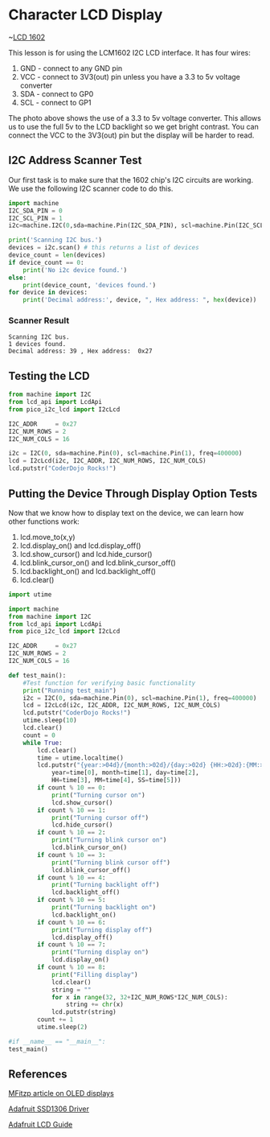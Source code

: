 # Character LCD Display

~[LCD 1602](../img/lcd-1602.jpg)

This lesson is for using the LCM1602 I2C LCD interface.  It has four wires:

1. GND - connect to any GND pin
2. VCC - connect to 3V3(out) pin unless you have a 3.3 to 5v voltage converter
3. SDA - connect to GP0
4. SCL - connect to GP1

The photo above shows the use of a 3.3 to 5v voltage converter.  This allows us to use the full 5v to the LCD backlight so we get bright contrast.  You can connect the VCC to the 3V3(out) pin but the display will be harder to read.

## I2C Address Scanner Test

Our first task is to make sure that the 1602 chip's I2C circuits are working.  We use the following I2C scanner code to do this.

```py
import machine
I2C_SDA_PIN = 0
I2C_SCL_PIN = 1
i2c=machine.I2C(0,sda=machine.Pin(I2C_SDA_PIN), scl=machine.Pin(I2C_SCL_PIN), freq=400000)

print('Scanning I2C bus.')
devices = i2c.scan() # this returns a list of devices
device_count = len(devices)
if device_count == 0:
    print('No i2c device found.')
else:
    print(device_count, 'devices found.')
for device in devices:
    print('Decimal address:', device, ", Hex address: ", hex(device))
```

### Scanner Result
```
Scanning I2C bus.
1 devices found.
Decimal address: 39 , Hex address:  0x27
```

## Testing the LCD 

```py
from machine import I2C
from lcd_api import LcdApi
from pico_i2c_lcd import I2cLcd

I2C_ADDR     = 0x27
I2C_NUM_ROWS = 2
I2C_NUM_COLS = 16

i2c = I2C(0, sda=machine.Pin(0), scl=machine.Pin(1), freq=400000)
lcd = I2cLcd(i2c, I2C_ADDR, I2C_NUM_ROWS, I2C_NUM_COLS)    
lcd.putstr("CoderDojo Rocks!")
```

## Putting the Device Through Display Option Tests

Now that we know how to display text on the device, we can learn how other functions work:

1. lcd.move_to(x,y)
1. lcd.display_on() and lcd.display_off()
1. lcd.show_cursor() and lcd.hide_cursor()
2. lcd.blink_cursor_on() and lcd.blink_cursor_off()
3. lcd.backlight_on() and lcd.backlight_off()
4. lcd.clear()

```py
import utime

import machine
from machine import I2C
from lcd_api import LcdApi
from pico_i2c_lcd import I2cLcd

I2C_ADDR     = 0x27
I2C_NUM_ROWS = 2
I2C_NUM_COLS = 16

def test_main():
    #Test function for verifying basic functionality
    print("Running test_main")
    i2c = I2C(0, sda=machine.Pin(0), scl=machine.Pin(1), freq=400000)
    lcd = I2cLcd(i2c, I2C_ADDR, I2C_NUM_ROWS, I2C_NUM_COLS)    
    lcd.putstr("CoderDojo Rocks!")
    utime.sleep(10)
    lcd.clear()
    count = 0
    while True:
        lcd.clear()
        time = utime.localtime()
        lcd.putstr("{year:>04d}/{month:>02d}/{day:>02d} {HH:>02d}:{MM:>02d}:{SS:>02d}".format(
            year=time[0], month=time[1], day=time[2],
            HH=time[3], MM=time[4], SS=time[5]))
        if count % 10 == 0:
            print("Turning cursor on")
            lcd.show_cursor()
        if count % 10 == 1:
            print("Turning cursor off")
            lcd.hide_cursor()
        if count % 10 == 2:
            print("Turning blink cursor on")
            lcd.blink_cursor_on()
        if count % 10 == 3:
            print("Turning blink cursor off")
            lcd.blink_cursor_off()                    
        if count % 10 == 4:
            print("Turning backlight off")
            lcd.backlight_off()
        if count % 10 == 5:
            print("Turning backlight on")
            lcd.backlight_on()
        if count % 10 == 6:
            print("Turning display off")
            lcd.display_off()
        if count % 10 == 7:
            print("Turning display on")
            lcd.display_on()
        if count % 10 == 8:
            print("Filling display")
            lcd.clear()
            string = ""
            for x in range(32, 32+I2C_NUM_ROWS*I2C_NUM_COLS):
                string += chr(x)
            lcd.putstr(string)
        count += 1
        utime.sleep(2)

#if __name__ == "__main__":
test_main()
```

## References

[MFitzp article on OLED displays](https://www.mfitzp.com/article/oled-displays-i2c-micropython/)

[Adafruit SSD1306 Driver](https://github.com/adafruit/Adafruit_CircuitPython_SSD1306/blob/master/examples/ssd1306_stats.py)

[Adafruit LCD Guide](https://learn.adafruit.com/character-lcds)